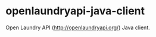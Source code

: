 openlaundryapi-java-client
==========================

Open Laundry API (http://openlaundryapi.org/) Java client.
